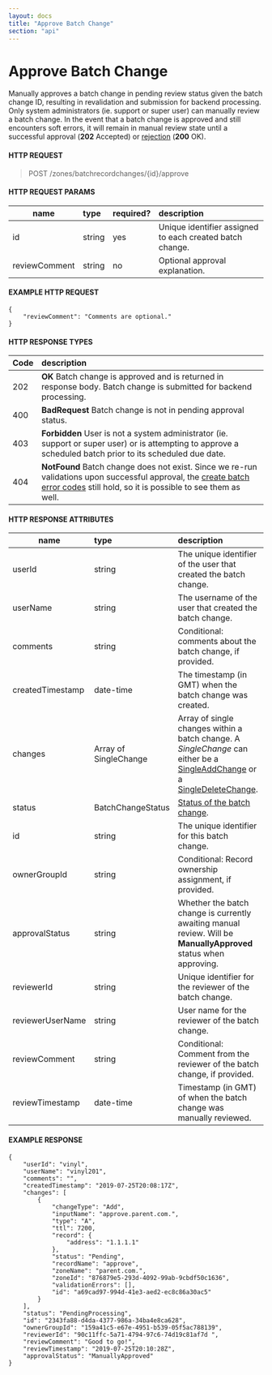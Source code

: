 ```yaml
---
layout: docs
title: "Approve Batch Change"
section: "api"
---
```


# Approve Batch Change

Manually approves a batch change in pending review status given the batch change ID, resulting in revalidation and
submission for backend processing. Only system administrators (ie. support or super user) can manually review a batch
change. In the event that a batch change is approved and still encounters soft errors, it will remain in manual
review state until a successful approval (**202** Accepted) or [rejection](../api/reject-batchchange) (**200** OK).


#### HTTP REQUEST

> POST /zones/batchrecordchanges/{id}/approve


#### HTTP REQUEST PARAMS

name          | type          | required?   | description |
 ------------ | :------------ | ----------- | :---------- |
id            | string        | yes         | Unique identifier assigned to each created batch change. |
reviewComment | string        | no          | Optional approval explanation. |


#### EXAMPLE HTTP REQUEST
```
{
    "reviewComment": "Comments are optional."
}
```


#### HTTP RESPONSE TYPES

Code          | description |
 ------------ | :---------- |
202           | **OK** Batch change is approved and is returned in response body. Batch change is submitted for backend processing. |
400           | **BadRequest** Batch change is not in pending approval status. |
403           | **Forbidden** User is not a system administrator (ie. support or super user) or is attempting to approve a scheduled batch prior to its scheduled due date. |
404           | **NotFound** Batch change does not exist. Since we re-run validations upon successful approval, the [create batch error codes](../api/create-batchchange#http-response-types) still hold, so it is possible to see them as well. |


#### HTTP RESPONSE ATTRIBUTES <a id="http-response-attributes" />

name          | type        | description |
 ------------ | :---------- | :---------- |
userId        | string      | The unique identifier of the user that created the batch change. |
userName      | string      | The username of the user that created the batch change. |
comments      | string      | Conditional: comments about the batch change, if provided. |
createdTimestamp | date-time      | The timestamp (in GMT) when the batch change was created. |
changes       | Array of SingleChange | Array of single changes within a batch change. A *SingleChange* can either be a [SingleAddChange](../api/batchchange-model/#singleaddchange-attributes) or a [SingleDeleteChange](../api/batchchange-model/#singledeletechange-). |
status        | BatchChangeStatus | [Status of the batch change](../api/batchchange-model#batchchange-attributes). |
id            | string      | The unique identifier for this batch change. |
ownerGroupId  | string      | Conditional: Record ownership assignment, if provided. |
approvalStatus | string      | Whether the batch change is currently awaiting manual review. Will be **ManuallyApproved** status when approving. |
reviewerId    | string      | Unique identifier for the reviewer of the batch change. |
reviewerUserName  | string      | User name for the reviewer of the batch change. |
reviewComment | string      | Conditional: Comment from the reviewer of the batch change, if provided. |
reviewTimestamp | date-time  | Timestamp (in GMT) of when the batch change was manually reviewed. |


#### EXAMPLE RESPONSE

```
{
    "userId": "vinyl",
    "userName": "vinyl201",
    "comments": "",
    "createdTimestamp": "2019-07-25T20:08:17Z",
    "changes": [
        {
            "changeType": "Add",
            "inputName": "approve.parent.com.",
            "type": "A",
            "ttl": 7200,
            "record": {
                "address": "1.1.1.1"
            },
            "status": "Pending",
            "recordName": "approve",
            "zoneName": "parent.com.",
            "zoneId": "876879e5-293d-4092-99ab-9cbdf50c1636",
            "validationErrors": [],
            "id": "a69cad97-994d-41e3-aed2-ec8c86a30ac5"
        }
    ],
    "status": "PendingProcessing",
    "id": "2343fa88-d4da-4377-986a-34ba4e8ca628",
    "ownerGroupId": "159a41c5-e67e-4951-b539-05f5ac788139",
    "reviewerId": "90c11ffc-5a71-4794-97c6-74d19c81af7d ",
    "reviewComment": "Good to go!",
    "reviewTimestamp": "2019-07-25T20:10:28Z",
    "approvalStatus": "ManuallyApproved"
}
```
